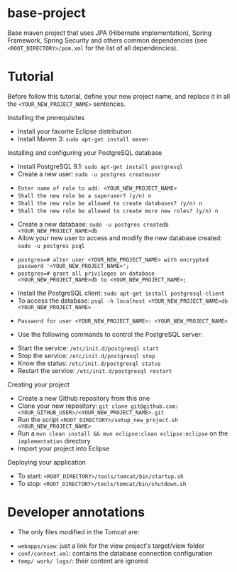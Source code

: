 base-project
============

Base maven project that uses JPA (Hibernate implementation), Spring Framework, Spring Security and others common dependencies (see `<ROOT_DIRECTORY>/pom.xml` for the list of all dependencies).

Tutorial
========

 Before follow this tutorial, define your new project name, and replace it in all the `<YOUR_NEW_PROJECT_NAME>` sentences.

 Installing the prerequisites

  * Install your favorite Eclipse distribution
  * Install Maven 3: `sudo apt-get install maven`

 Installing and configuring your PostgreSQL database

  * Install PostgreSQL 9.1: `sudo apt-get install postgresql`
  * Create a new user: `sudo -u postgres createuser`
   - `Enter name of role to add: <YOUR_NEW_PROJECT_NAME>`
   - `Shall the new role be a superuser? (y/n) n`
   - `Shall the new role be allowed to create databases? (y/n) n`
   - `Shall the new role be allowed to create more new roles? (y/n) n`
  * Create a new database: `sudo -u postgres createdb <YOUR_NEW_PROJECT_NAME>db`
  * Allow your new user to access and modify the new database created: `sudo -u postgres psql`
   - `postgres=# alter user <YOUR_NEW_PROJECT_NAME> with encrypted password '<YOUR_NEW_PROJECT_NAME>';`
   - `postgres=# grant all privileges on database <YOUR_NEW_PROJECT_NAME>db to <YOUR_NEW_PROJECT_NAME>;`
  * Install the PostgreSQL client: `sudo apt-get install postgresql-client`
  * To access the database: `psql -h localhost <YOUR_NEW_PROJECT_NAME>db <YOUR_NEW_PROJECT_NAME>`
   - `Password for user <YOUR_NEW_PROJECT_NAME>: <YOUR_NEW_PROJECT_NAME>`

  * Use the following commands to control the PostgreSQL server:
   - Start the service: `/etc/init.d/postgresql start`
   - Stop the service: `/etc/init.d/postgresql stop`
   - Know the status: `/etc/init.d/postgresql status`
   - Restart the service: `/etc/init.d/postgresql restart`

 Creating your project

  * Create a new Github repository from this one
  * Clone your new repository: `git clone git@github.com:<YOUR_GITHUB_USER>/<YOUR_NEW_PROJECT_NAME>.git`
  * Run the script `<ROOT_DIRECTORY>/setup_new_project.sh <YOUR_NEW_PROJECT_NAME>`
  * Run a `mvn clean install && mvn eclipse:clean eclipse:eclipse` on the `implementation` directory
  * Import your project into Eclipse

 Deploying your application

  * To start: `<ROOT_DIRECTORY>/tools/tomcat/bin/startup.sh`
  * To stop: `<ROOT_DIRECTORY>/tools/tomcat/bin/shutdown.sh`

Developer annotations
=====================
 * The only files modified in the Tomcat are:
  - `webapps/view`: just a link for the view project's target/view folder
  - `conf/context.xml`: contains the database connection configuration
  - `temp/ work/ logs/`: their content are ignored
